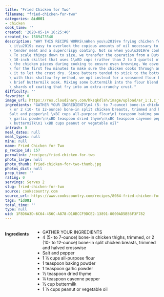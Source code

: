 ```yaml
---
title: "Fried Chicken for Two"
filename: "fried-chicken-for-two"
categories: &id001
- chicken
cook_time: ''
created: '2020-05-14 16:25:40'
created_ts: 1589473540
description: "WHY THIS RECIPE WORKS\nWhen you\u2019re frying chicken for a crowd,\
  \ it\u2019s easy to overlook the copious amounts of oil necessary to achieve juicy,\
  \ tender meat and a supercrispy coating. Not so when you\u2019re cooking for two.\
  \ To scale things down to size, we transfer the operation from a Dutch oven to a\
  \ 10-inch skillet that uses 1\xBD cups (rather than 2 to 3 quarts) of oil and flip\
  \ the chicken pieces during cooking to ensure even browning. We cover the skillet\
  \ for the first few minutes to make sure the chicken cooks through and then uncover\
  \ it to let the crust dry. Since batters tended to stick to the bottom of the pan\
  \ with this shallow-fry method, we opt instead for a seasoned flour blend and a\
  \ brief buttermilk soak. Mixing some buttermilk into the flour blend creates shaggy\
  \ shards of coating that fry into an extra-crunchy crust."
difficulty: ''
favorite: 0
image_url: https://res.cloudinary.com/hksqkdlah/image/upload/ar_1:1,c_fill,dpr_2.0,f_auto,fl_lossy.progressive.strip_profile,g_faces:auto,q_auto:low,w_344/21989_sfs-cookingfortwo-fried-chicken-31
ingredients: "GATHER YOUR INGREDIENTS\n4 (5- to 7-ounce) bone-in chicken thighs, trimmed,\
  \ or 2 (10- to 12-ounce) bone-in split chicken breasts, trimmed and halved crosswise\n\
  Salt and pepper\n1 \xBC cups all-purpose flour\n1 teaspoon baking powder\n1 teaspoon\
  \ garlic powder\n\xBD teaspoon dried thyme\n\xBC teaspoon cayenne pepper\n\xBD cup\
  \ buttermilk\n1 \xBD cups peanut or vegetable oil"
intrash: 0
meal_dates: null
meal_types: null
mine: null
name: Fried Chicken for Two
p_recipe_id: 157
permalink: /recipes/fried-chicken-for-two
photo_large: null
photo_thumb: fried-chicken-for-two-thumb.jpg
photos_dict: null
prep_time: ''
rating: 0
servings: Serves 2
slug: fried-chicken-for-two
source: cookscountry.com
source_url: https://www.cookscountry.com/recipes/8084-fried-chicken-for-two?t=1589473512
tags: *id001
total_time: ''
type: null
uid: 1F8D6A3D-6C64-456C-A878-D10BCCF9DCE2-13891-0000AD5B56F3F782
---
```

<div class="large-8 medium-7 columns" id="writeup">	</div><!-- #writeup -->
</div><!-- #row-one -->
<div class="row" id="row-two">	<div class="medium-4 small-5 columns" id="ingredients"><h4>Ingredients</h4><div class="box box-ingredients content"><ul>
<li>GATHER YOUR INGREDIENTS</li>
<li>4 (5- to 7-ounce) bone-in chicken thighs, trimmed, or 2 (10- to 12-ounce) bone-in split chicken breasts, trimmed and halved crosswise</li>
<li>Salt and pepper</li>
<li>1 ¼ cups all-purpose flour</li>
<li>1 teaspoon baking powder</li>
<li>1 teaspoon garlic powder</li>
<li>½ teaspoon dried thyme</li>
<li>¼ teaspoon cayenne pepper</li>
<li>½ cup buttermilk</li>
<li>1 ½ cups peanut or vegetable oil</li>
</ul>
</div>	</div>	<div class="medium-6 small-7 columns" id="directions">	</div>